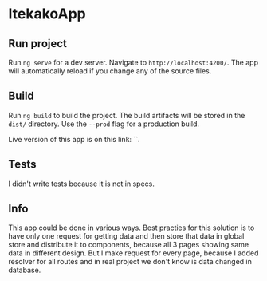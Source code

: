 # ItekakoApp

## Run project

Run `ng serve` for a dev server. Navigate to `http://localhost:4200/`. The app will automatically reload if you change any of the source files.

## Build

Run `ng build` to build the project. The build artifacts will be stored in the `dist/` directory. Use the `--prod` flag for a production build.

Live version of this app is on this link: ``.

## Tests

I didn't write tests because it is not in specs.

## Info

This app could be done in various ways. Best practies for this solution is to have only one request for getting data and then store that data in global store and distribute it to components, because all 3 pages showing same data in different design. But I make request for every page, because I added resolver for all routes and in real project we don't know is data changed in database.
